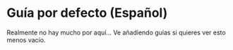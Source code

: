 # Guía por defecto (Español)

Realmente no hay mucho por aquí... Ve añadiendo guías si quieres ver esto menos vacío.
